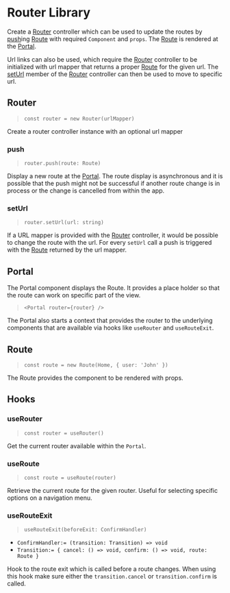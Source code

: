 # Router Library
Create a [Router](#Router) controller which can be used to
update the routes by [push](#push)ing [Route](#Route)
with required `Component` and `props`. The [Route](#Route) is
rendered at the [Portal](#Portal).

Url links can also be used, which require the [Router](#Router)
controller to be initialized with url mapper that returns a
proper [Route](#Route) for the given url. The [setUrl](#seturl)
member of the [Router](#Router) controller can then be used
to move to specific url.

## Router
  > `const router = new Router(urlMapper)`

  Create a router controller instance with an optional url mapper

### push
  > `router.push(route: Route)`

  Display a new route at the [Portal](#Portal). The route display is
  asynchronous and it is possible that the push might not be successful
  if another route change is in process or the change is cancelled from
  within the app.

### setUrl
  > `router.setUrl(url: string)`

  If a URL mapper is provided with the [Router](#router) controller, it
  would be possible to change the route with the url. For every `setUrl`
  call a push is triggered with the [Route](#route) returned by the
  url mapper.

## Portal
  The Portal component displays the Route. It provides a place holder
  so that the route can work on specific part of the view.
  > `<Portal router={router} />`

  The Portal also starts a context that provides the router to the
  underlying components that are available via hooks like `useRouter`
  and `useRouteExit`.

## Route
  > `const route = new Route(Home, { user: 'John' })`

  The Route provides the component to be rendered with props.

## Hooks
### useRouter
  > `const router = useRouter()`

  Get the current router available within the `Portal`.

### useRoute
  > `const route = useRoute(router)`

  Retrieve the current route for the given router. Useful for
  selecting specific options on a navigation menu.

### useRouteExit
  > `useRouteExit(beforeExit: ConfirmHandler)`
   - `ConfirmHandler:= (transition: Transition) => void`
   - `Transition:= { cancel: () => void, confirm: () => void, route: Route }`

  Hook to the route exit which is called before a route changes.
  When using this hook make sure either the `transition.cancel` or
  `transition.confirm` is called.
